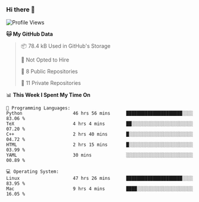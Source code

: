 ### Hi there 👋

<!--
**huayuan4396/huayuan4396** is a ✨ _special_ ✨ repository because its `README.md` (this file) appears on your GitHub profile.

Here are some ideas to get you started:

- 🔭 I’m currently working on ...
- 🌱 I’m currently learning ...
- 👯 I’m looking to collaborate on ...
- 🤔 I’m looking for help with ...
- 💬 Ask me about ...
- 📫 How to reach me: ...
- 😄 Pronouns: ...
- ⚡ Fun fact: ...
-->

<!--START_SECTION:waka-->
![Profile Views](http://img.shields.io/badge/Profile%20Views-1-blue)

**🐱 My GitHub Data** 

> 📦 78.4 kB Used in GitHub's Storage 
 > 
> 🚫 Not Opted to Hire
 > 
> 📜 8 Public Repositories 
 > 
> 🔑 11 Private Repositories 
 > 
📊 **This Week I Spent My Time On** 

```text
💬 Programming Languages: 
Python                   46 hrs 56 mins      █████████████████████░░░░   83.06 % 
TeX                      4 hrs 4 mins        ██░░░░░░░░░░░░░░░░░░░░░░░   07.20 % 
C++                      2 hrs 40 mins       █░░░░░░░░░░░░░░░░░░░░░░░░   04.72 % 
HTML                     2 hrs 15 mins       █░░░░░░░░░░░░░░░░░░░░░░░░   03.99 % 
YAML                     30 mins             ░░░░░░░░░░░░░░░░░░░░░░░░░   00.89 % 

💻 Operating System: 
Linux                    47 hrs 26 mins      █████████████████████░░░░   83.95 % 
Mac                      9 hrs 4 mins        ████░░░░░░░░░░░░░░░░░░░░░   16.05 % 
```


<!--END_SECTION:waka-->
